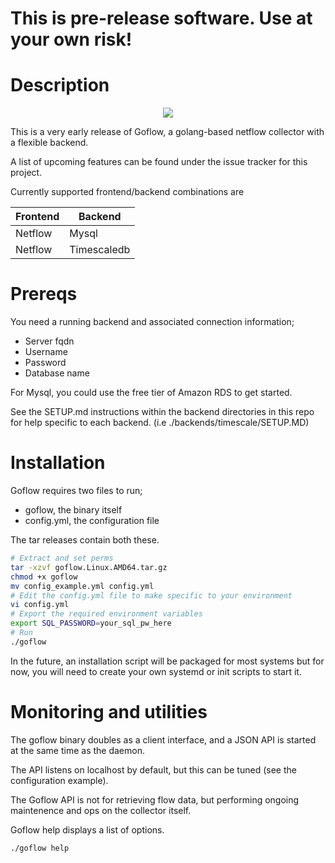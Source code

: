 # **This is pre-release software. Use at your own risk!**
# Description
<p align="center">
    <img src="https://i.imgur.com/HdIxEOB.png">
</p>
This is a very early release of Goflow, a golang-based netflow collector with a flexible backend.

A list of upcoming features can be found under the issue tracker for this project.

Currently supported frontend/backend combinations are 

Frontend | Backend
------ | ------ |
Netflow | Mysql 
Netflow | Timescaledb


# Prereqs

You need a running backend and associated connection information;

- Server fqdn 
- Username
- Password
- Database name

For Mysql, you could use the free tier of Amazon RDS to get started.

See the SETUP.md instructions within the backend directories in this repo for help
specific to each backend. (i.e ./backends/timescale/SETUP.MD)

# Installation
Goflow requires two files to run;
 - goflow, the binary itself
 - config.yml, the configuration file

The tar releases contain both these.

```bash
# Extract and set perms
tar -xzvf goflow.Linux.AMD64.tar.gz
chmod +x goflow
mv config_example.yml config.yml
# Edit the config.yml file to make specific to your environment
vi config.yml
# Export the required environment variables
export SQL_PASSWORD=your_sql_pw_here
# Run
./goflow
```

In the future, an installation script will be packaged for most systems but for now, you will need to create your own systemd or init scripts to start it.

# Monitoring and utilities
The goflow binary doubles as a client interface, and a JSON API is started at the same time as the daemon.

The API listens on localhost by default, but this can be tuned (see the configuration example).

The Goflow API is not for retrieving flow data, but performing ongoing maintenence and ops on the collector itself.

Goflow help displays a list of options.
```bash
./goflow help
```

